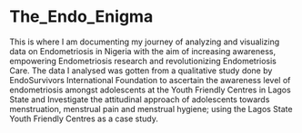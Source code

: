 # The_Endo_Enigma
This is where I am documenting my journey of analyzing and visualizing data on Endometriosis in Nigeria with the aim of increasing awareness, empowering Endometriosis research and revolutionizing Endometriosis Care. 
The data I analysed was gotten from a qualitative study done by EndoSurvivors International Foundation to ascertain the awareness level of endometriosis amongst adolescents at the Youth Friendly Centres in Lagos State and Investigate the attitudinal approach of adolescents towards menstruation, menstrual pain and menstrual hygiene; using the Lagos State Youth Friendly Centres as a case study. 
